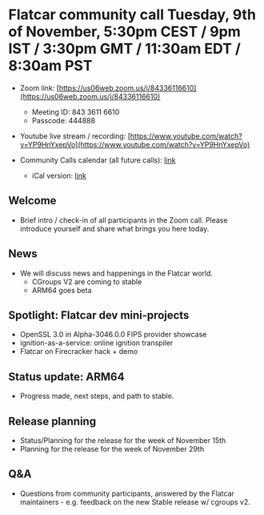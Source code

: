 # Flatcar community call Tuesday, 9th of November, 5:30pm CEST / 9pm IST / 3:30pm GMT / 11:30am EDT / 8:30am PST

- Zoom link: [https://us06web.zoom.us/j/84336116610](https://us06web.zoom.us/j/84336116610)
  - Meeting ID: 843 3611 6610
  - Passcode: 444888
- Youtube live stream / recording: [https://www.youtube.com/watch?v=YP9HnYxepVo](https://www.youtube.com/watch?v=YP9HnYxepVo)

- Community Calls calendar (all future calls): [link](https://calendar.google.com/calendar/u/0/embed?src=c_ii991mqrpta9en8o7ofd4v19g4@group.calendar.google.com)
  - iCal version: [link](https://calendar.google.com/calendar/ical/c_ii991mqrpta9en8o7ofd4v19g4%40group.calendar.google.com/public/basic.ics)

## Welcome
- Brief intro / check-in of all participants in the Zoom call. Please introduce yourself and share what brings you here today.

## News
- We will discuss news and happenings in the Flatcar world.
  - CGroups V2 are coming to stable
  - ARM64 goes beta

## Spotlight: Flatcar dev mini-projects
- OpenSSL 3.0 in Alpha-3046.0.0 FIPS provider showcase
- ignition-as-a-service: online ignition transpiler
- Flatcar on Firecracker hack + demo

## Status update: ARM64
- Progress made, next steps, and path to stable.

## Release planning
- Status/Planning for the release for the week of November 15th
- Planning for the release for the week of November 29th

## Q&A
- Questions from community participants, answered by the Flatcar maintainers - e.g. feedback on the new Stable release w/ cgroups v2.
